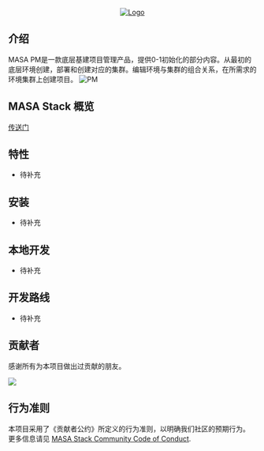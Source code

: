 <p align="center">
  <a href="https://www.masastack.com/stack" target="_blank">
    <img alt="Logo" src="https://cdn.masastack.com/images/PM.png">
  </a>
</p>

## 介绍

MASA PM是一款底层基建项目管理产品，提供0-1初始化的部分内容。从最初的底层环境创建，部署和创建对应的集群。编辑环境与集群的组合关系，在所需求的环境集群上创建项目。
![PM](http://cdn.masastack.com/stack/doc/pm/introduce.png)

## MASA Stack 概览
[传送门](https://github.com/masastack/MASA.Stack)

## 特性
- 待补充

## 安装
- 待补充


## 本地开发
- 待补充

## 开发路线
- 待补充

## 贡献者

感谢所有为本项目做出过贡献的朋友。

<a href="https://github.com/masastack/MASA.PM/graphs/contributors"> 
    <img src="https://contrib.rocks/image?repo=masastack/MASA.PM" /> 
</a>

## 行为准则

本项目采用了《贡献者公约》所定义的行为准则，以明确我们社区的预期行为。
更多信息请见 [MASA Stack Community Code of Conduct](https://github.com/masastack/community/blob/main/CODE-OF-CONDUCT.md).

